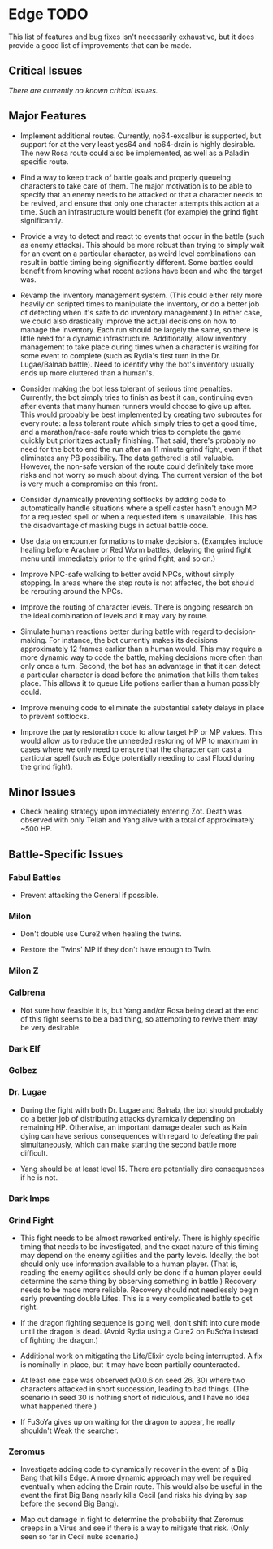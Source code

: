 # Edge TODO

This list of features and bug fixes isn't necessarily exhaustive, but it does
provide a good list of improvements that can be made.

## Critical Issues

*There are currently no known critical issues.*

## Major Features

* Implement additional routes. Currently, no64-excalbur is supported, but
  support for at the very least yes64 and no64-drain is highly desirable. The
  new Rosa route could also be implemented, as well as a Paladin specific route.

* Find a way to keep track of battle goals and properly queueing characters to
  take care of them. The major motivation is to be able to specify that an
  enemy needs to be attacked or that a character needs to be revived, and ensure
  that only one character attempts this action at a time. Such an infrastructure
  would benefit (for example) the grind fight significantly.

* Provide a way to detect and react to events that occur in the battle (such as
  enemy attacks). This should be more robust than trying to simply wait for an
  event on a particular character, as weird level combinations can result in
  battle timing being significantly different. Some battles could benefit from
  knowing what recent actions have been and who the target was.

* Revamp the inventory management system. (This could either rely more heavily
  on scripted times to manipulate the inventory, or do a better job of detecting
  when it's safe to do inventory management.) In either case, we could also
  drastically improve the actual decisions on how to manage the inventory. Each
  run should be largely the same, so there is little need for a dynamic
  infrastructure. Additionally, allow inventory management to take place during
  times when a character is waiting for some event to complete (such as Rydia's
  first turn in the Dr. Lugae/Balnab battle). Need to identify why the bot's
  inventory usually ends up more cluttered than a human's.

* Consider making the bot less tolerant of serious time penalties. Currently,
  the bot simply tries to finish as best it can, continuing even after events
  that many human runners would choose to give up after. This would probably be
  best implemented by creating two subroutes for every route: a less tolerant
  route which simply tries to get a good time, and a marathon/race-safe route
  which tries to complete the game quickly but prioritizes actually finishing.
  That said, there's probably no need for the bot to end the run after an 11
  minute grind fight, even if that eliminates any PB possibility. The data
  gathered is still valuable. However, the non-safe version of the route could
  definitely take more risks and not worry so much about dying. The current
  version of the bot is very much a compromise on this front.

* Consider dynamically preventing softlocks by adding code to automatically
  handle situations where a spell caster hasn't enough MP for a requested spell
  or when a requested item is unavailable. This has the disadvantage of masking
  bugs in actual battle code.

* Use data on encounter formations to make decisions. (Examples include healing
  before Arachne or Red Worm battles, delaying the grind fight menu until
  immediately prior to the grind fight, and so on.)

* Improve NPC-safe walking to better avoid NPCs, without simply stopping. In
  areas where the step route is not affected, the bot should be rerouting
  around the NPCs.

* Improve the routing of character levels. There is ongoing research on the
  ideal combination of levels and it may vary by route.

* Simulate human reactions better during battle with regard to decision-making.
  For instance, the bot currently makes its decisions approximately 12 frames
  earlier than a human would. This may require a more dynamic way to code the
  battle, making decisions more often than only once a turn. Second, the bot has
  an advantage in that it can detect a particular character is dead before the
  animation that kills them takes place. This allows it to queue Life potions
  earlier than a human possibly could.

* Improve menuing code to eliminate the substantial safety delays in place to
  prevent softlocks.

* Improve the party restoration code to allow target HP or MP values. This would
  allow us to reduce the unneeded restoring of MP to maximum in cases where we
  only need to ensure that the character can cast a particular spell (such as
  Edge potentially needing to cast Flood during the grind fight).

## Minor Issues

* Check healing strategy upon immediately entering Zot. Death was observed with
  only Tellah and Yang alive with a total of approximately ~500 HP.

## Battle-Specific Issues

### Fabul Battles

* Prevent attacking the General if possible.

### Milon

* Don't double use Cure2 when healing the twins.

* Restore the Twins' MP if they don't have enough to Twin.

### Milon Z

### Calbrena

* Not sure how feasible it is, but Yang and/or Rosa being dead at the end of
  this fight seems to be a bad thing, so attempting to revive them may be
  very desirable.

### Dark Elf

### Golbez

### Dr. Lugae

* During the fight with both Dr. Lugae and Balnab, the bot should probably do a
  better job of distributing attacks dynamically depending on remaining HP.
  Otherwise, an important damage dealer such as Kain dying can have serious
  consequences with regard to defeating the pair simultaneously, which can make
  starting the second battle more difficult.

* Yang should be at least level 15. There are potentially dire consequences if
  he is not.

### Dark Imps

### Grind Fight

* This fight needs to be almost reworked entirely. There is highly specific
  timing that needs to be investigated, and the exact nature of this timing may
  depend on the enemy agilities and the party levels. Ideally, the bot should
  only use information available to a human player. (That is, reading the enemy
  agilities should only be done if a human player could determine the same thing
  by observing something in battle.) Recovery needs to be made more reliable.
  Recovery should not needlessly begin early preventing double Lifes. This is a
  very complicated battle to get right.

* If the dragon fighting sequence is going well, don't shift into cure mode
  until the dragon is dead. (Avoid Rydia using a Cure2 on FuSoYa instead of
  fighting the dragon.)

* Additional work on mitigating the Life/Elixir cycle being interrupted. A fix
  is nominally in place, but it may have been partially counteracted.

* At least one case was observed (v0.0.6 on seed 26, 30) where two characters
  attacked in short succession, leading to bad things. (The scenario in seed 30
  is nothing short of ridiculous, and I have no idea what happened there.)

* If FuSoYa gives up on waiting for the dragon to appear, he really shouldn't
  Weak the searcher.

### Zeromus

* Investigate adding code to dynamically recover in the event of a Big Bang that
  kills Edge. A more dynamic approach may well be required eventually when
  adding the Drain route. This would also be useful in the event the first Big
  Bang nearly kills Cecil (and risks his dying by sap before the second Big
  Bang).

* Map out damage in fight to determine the probability that Zeromus creeps in a
  Virus and see if there is a way to mitigate that risk. (Only seen so far in
  Cecil nuke scenario.)
